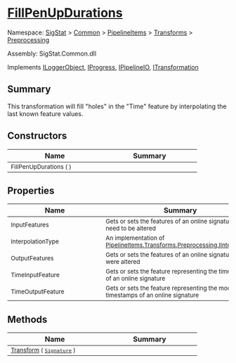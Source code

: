 # [FillPenUpDurations](./FillPenUpDurations.md)

Namespace: [SigStat]() > [Common](./../../../README.md) > [PipelineItems]() > [Transforms]() > [Preprocessing](./README.md)

Assembly: SigStat.Common.dll

Implements [ILoggerObject](./../../../ILoggerObject.md), [IProgress](./../../../Helpers/IProgress.md), [IPipelineIO](./../../../Pipeline/IPipelineIO.md), [ITransformation](./../../../ITransformation.md)

## Summary
This transformation will fill "holes" in the "Time" feature by interpolating the last known  feature values.

## Constructors

| Name | Summary | 
| --- | --- | 
| <sub>FillPenUpDurations (  )</sub><div style="width: 200px">| <sub></sub><div style="width: 200px">| <br>


## Properties

| Name | Summary | 
| --- | --- | 
| <sub>InputFeatures</sub><div style="width: 200px">| <sub>Gets or sets the features of an online signature that need to be altered</sub><div style="width: 200px">| <br>
| <sub>InterpolationType</sub><div style="width: 200px">| <sub>An implementation of [PipelineItems.Transforms.Preprocessing.IInterpolation](https://github.com/hargitomi97/sigstat/blob/master/docs/md/SigStat/Common/PipelineItems/Transforms/Preprocessing/IInterpolation.md)</sub><div style="width: 200px">| <br>
| <sub>OutputFeatures</sub><div style="width: 200px">| <sub>Gets or sets the features of an online signature that were altered</sub><div style="width: 200px">| <br>
| <sub>TimeInputFeature</sub><div style="width: 200px">| <sub>Gets or sets the feature representing the timestamps of an online signature</sub><div style="width: 200px">| <br>
| <sub>TimeOutputFeature</sub><div style="width: 200px">| <sub>Gets or sets the feature representing the modified timestamps of an online signature</sub><div style="width: 200px">| <br>


## Methods

| Name | Summary | 
| --- | --- | 
| <sub>[Transform](./Methods/FillPenUpDurations-100663739.md) ( [`Signature`](./../../../Signature.md) )</sub><div style="width: 200px">| <sub></sub><div style="width: 200px">| <br>


